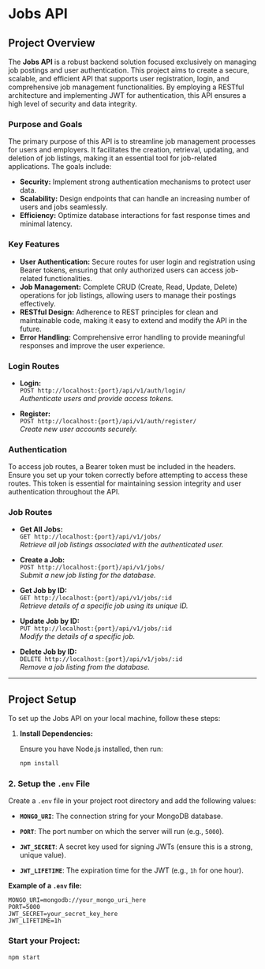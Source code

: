 # Jobs API

## Project Overview

The **Jobs API** is a robust backend solution focused exclusively on managing job postings and user authentication. This project aims to create a secure, scalable, and efficient API that supports user registration, login, and comprehensive job management functionalities. By employing a RESTful architecture and implementing JWT for authentication, this API ensures a high level of security and data integrity.

### Purpose and Goals

The primary purpose of this API is to streamline job management processes for users and employers. It facilitates the creation, retrieval, updating, and deletion of job listings, making it an essential tool for job-related applications. The goals include:

- **Security:** Implement strong authentication mechanisms to protect user data.
- **Scalability:** Design endpoints that can handle an increasing number of users and jobs seamlessly.
- **Efficiency:** Optimize database interactions for fast response times and minimal latency.

### Key Features

- **User Authentication:** Secure routes for user login and registration using Bearer tokens, ensuring that only authorized users can access job-related functionalities.
- **Job Management:** Complete CRUD (Create, Read, Update, Delete) operations for job listings, allowing users to manage their postings effectively.
- **RESTful Design:** Adherence to REST principles for clean and maintainable code, making it easy to extend and modify the API in the future.
- **Error Handling:** Comprehensive error handling to provide meaningful responses and improve the user experience.

### **Login Routes**

- **Login:**  
  `POST http://localhost:{port}/api/v1/auth/login/`  
  *Authenticate users and provide access tokens.*

- **Register:**  
  `POST http://localhost:{port}/api/v1/auth/register/`  
  *Create new user accounts securely.*

### **Authentication**

To access job routes, a Bearer token must be included in the headers. Ensure you set up your token correctly before attempting to access these routes. This token is essential for maintaining session integrity and user authentication throughout the API.

### **Job Routes**

- **Get All Jobs:**  
  `GET http://localhost:{port}/api/v1/jobs/`  
  *Retrieve all job listings associated with the authenticated user.*

- **Create a Job:**  
  `POST http://localhost:{port}/api/v1/jobs/`  
  *Submit a new job listing for the database.*

- **Get Job by ID:**  
  `GET http://localhost:{port}/api/v1/jobs/:id`  
  *Retrieve details of a specific job using its unique ID.*

- **Update Job by ID:**  
  `PUT http://localhost:{port}/api/v1/jobs/:id`  
  *Modify the details of a specific job.*

- **Delete Job by ID:**  
  `DELETE http://localhost:{port}/api/v1/jobs/:id`  
  *Remove a job listing from the database.*

---

## Project Setup

To set up the Jobs API on your local machine, follow these steps:

1. **Install Dependencies:**

   Ensure you have Node.js installed, then run:

   ```bash
   npm install
   ```


  ### 2. **Setup the `.env` File**
  
  Create a `.env` file in your project root directory and add the following values:
  
  - **`MONGO_URI`**: The connection string for your MongoDB database.
    
  - **`PORT`**: The port number on which the server will run (e.g., `5000`).
  
  - **`JWT_SECRET`**: A secret key used for signing JWTs (ensure this is a strong, unique value).
  
  - **`JWT_LIFETIME`**: The expiration time for the JWT (e.g., `1h` for one hour).
  
  **Example of a `.env` file:**
  
  ```plaintext
  MONGO_URI=mongodb://your_mongo_uri_here
  PORT=5000
  JWT_SECRET=your_secret_key_here
  JWT_LIFETIME=1h
  ```

   ### Start your Project:
   ```bash 
   npm start
   ```
